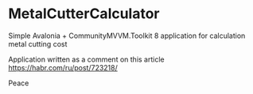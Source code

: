 # MetalCutterCalculator

Simple Avalonia + CommunityMVVM.Toolkit 8 application for calculation metal cutting cost

Application written as a comment on this article https://habr.com/ru/post/723218/

Peace
